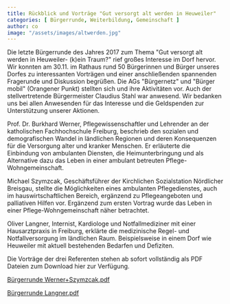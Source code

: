 ```yaml
---
title: Rückblick und Vorträge "Gut versorgt alt werden in Heuweiler"
categories: [ Bürgerrunde, Weiterbildung, Gemeinschaft ]
author: co
image: "/assets/images/altwerden.jpg"
---
```


Die letzte Bürgerrunde des Jahres 2017 zum Thema "Gut versorgt alt werden in Heuweiler- (k)ein Traum?" rief großes Interesse im Dorf hervor. Wir konnten am 30.11. im Rathaus rund 50 Bürgerinnen und Bürger unseres Dorfes zu interessanten Vorträgen und einer anschließenden spannenden Fragerunde und Diskussion begrüßen. Die AGs "Bürgernetz" und "Bürger mobil" (Orangener Punkt) stellten sich und ihre Aktivitäten vor. Auch der stellvertretende Bürgermeister Claudius Stahl war anwesend. Wir bedanken uns bei allen Anwesenden für das Interesse und die Geldspenden zur Unterstützung unserer Aktionen.

Prof. Dr. Burkhard Werner, Pflegewissenschaftler und Lehrender an der katholischen Fachhochschule Freiburg, beschrieb den sozialen und demografischen Wandel in ländlichen Regionen und deren Konsequenzen für die Versorgung alter und kranker Menschen. Er erläuterte die Einbindung von ambulanten Diensten, die Heimunterbringung und als Alternative dazu das Leben in einer ambulant betreuten Pflege-Wohngemeinschaft.

Michael Szymzcak, Geschäftsführer der Kirchlichen Sozialstation Nördlicher Breisgau, stellte die Möglichkeiten eines ambulanten Pflegedienstes, auch im hauswirtschaftlichen Bereich, ergänzend zu Pflegeangeboten und palliativen Hilfen vor. Ergänzend zum ersten Vortrag wurde das Leben in einer Pflege-Wohngemeinschaft näher betrachtet.

Oliver Langner, Internist, Kardiologe und Notfallmediziner mit einer Hausarztpraxis in Freiburg, erklärte die medizinische Regel- und Notfallversorgung im ländlichen Raum. Beispielsweise in einem Dorf wie Heuweiler mit aktuell bestehenden Bedarfen und Defiziten.

Die Vorträge der drei Referenten stehen ab sofort vollständig als PDF Dateien zum Download hier zur Verfügung. 

[Bürgerrunde Werner+Szymzcak.pdf](/assets/pdfs/BurgerrundeAltWerdenImDorf.pdf)

[Bürgerrunde Langner.pdf](/assets/pdfs/Burgerrunde_Langner.pdf)
